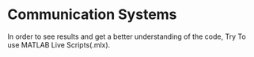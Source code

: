 # Communication Systems
In order to see results and 
get a better understanding of the code, Try To use MATLAB Live Scripts(.mlx).